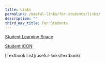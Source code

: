 ```yaml
---
title: Links
permalink: /useful-links/for-students/links/
description: ""
third_nav_title: For Students
---
```

[Student Learning Space](https://vle.learning.moe.edu.sg/login)

[Student iCON](https://workspace.google.com./dashboard)

[Textbook List]/useful-links/textbook/